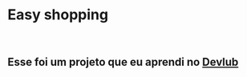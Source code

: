 <h1>Easy shopping</h1>
<br>
<h2>Esse foi um projeto que eu aprendi no <a href="https://rodolfomri.com.br/devclub">Devlub</a></h2>
<br>
<img src=""https://github.com/LeonardoSantos87/Easy-shopping/blob/master/img/print%20pc.PNG?raw=true />
